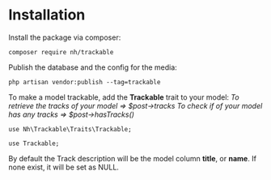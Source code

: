 # Installation

Install the package via composer:

```
composer require nh/trackable
```

Publish the database and the config for the media:

```
php artisan vendor:publish --tag=trackable
```

To make a model trackable, add the **Trackable** trait to your model:
*To retrieve the tracks of your model => $post->tracks*
*To check if of your model has any tracks => $post->hasTracks()*

```
use Nh\Trackable\Traits\Trackable;

use Trackable;
```

By default the Track description will be the model column **title**, or **name**. If none exist, it will be set as NULL.
